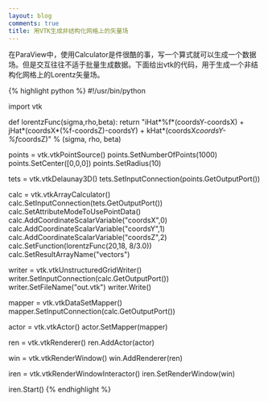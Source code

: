 ```yaml
---
layout: blog
comments: true
title: 用VTK生成非结构化网格上的矢量场
---
```


在ParaView中，使用Calculator是件很酷的事，写一个算式就可以生成一个数据场。但是交互往往不适于批量生成数据。下面给出vtk的代码，用于生成一个非结构化网格上的Lorentz矢量场。

{% highlight python %}
#!/usr/bin/python

import vtk

def lorentzFunc(sigma,rho,beta):
    return "iHat*%f*(coordsY-coordsX) + jHat*(coordsX*(%f-coordsZ)-coordsY) + kHat*(coordsX*coordsY-%f*coordsZ)" % (sigma, rho, beta)

points = vtk.vtkPointSource()
points.SetNumberOfPoints(1000)
points.SetCenter([0,0,0])
points.SetRadius(10)

tets = vtk.vtkDelaunay3D()
tets.SetInputConnection(points.GetOutputPort())

calc = vtk.vtkArrayCalculator()
calc.SetInputConnection(tets.GetOutputPort())
calc.SetAttributeModeToUsePointData()
calc.AddCoordinateScalarVariable("coordsX",0)
calc.AddCoordinateScalarVariable("coordsY",1)
calc.AddCoordinateScalarVariable("coordsZ",2)
calc.SetFunction(lorentzFunc(20,18, 8/3.0))
calc.SetResultArrayName("vectors")

writer = vtk.vtkUnstructuredGridWriter()
writer.SetInputConnection(calc.GetOutputPort())
writer.SetFileName("out.vtk")
writer.Write()

mapper = vtk.vtkDataSetMapper()
mapper.SetInputConnection(calc.GetOutputPort())

actor = vtk.vtkActor()
actor.SetMapper(mapper)

ren = vtk.vtkRenderer()
ren.AddActor(actor)

win = vtk.vtkRenderWindow()
win.AddRenderer(ren)

iren = vtk.vtkRenderWindowInteractor()
iren.SetRenderWindow(win)

iren.Start()
{% endhighlight %}


